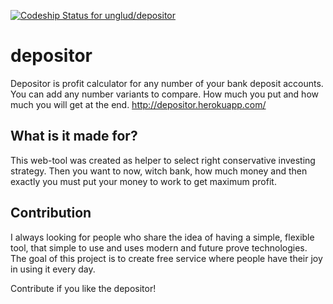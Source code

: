 [ ![Codeship Status for unglud/depositor](https://www.codeship.io/projects/12c051a0-16f7-0132-5f85-2e35c05e22b1/status)](https://www.codeship.io/projects/33969)
# depositor

Depositor is profit calculator for any number of your bank deposit accounts. You can add any number variants to compare. How much you put and how much you will get at the end. http://depositor.herokuapp.com/

## What is it made for?
This web-tool was created as helper to select right conservative investing strategy. Then you want to now, witch bank, how much money and then exactly you must put your money to work to get maximum profit.

## Contribution

I always looking for people who share the idea of having a simple, flexible tool, that simple to use and uses
modern and future prove technologies. The goal of this project is to create free service where people
have their joy in using it every day.

Contribute if you like the depositor!


